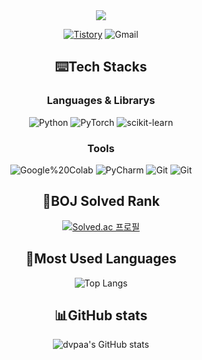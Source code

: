 <div align="center">

<img src="https://capsule-render.vercel.app/api?type=Waving&color=timeAuto&height=300&section=header&text=Geonu%20Kim&fontSize=90" />


<a href="https://dvpaa.tistory.com/" target="_blank"><img alt="Tistory" src ="https://img.shields.io/badge/Blog-000000.svg?&style=for-the-badge&logo=Tistory&logoColor=white"/></a> <img alt="Gmail" src ="https://img.shields.io/badge/kgo000926@gmail.com-EA4335.svg?&style=for-the-badge&logo=Gmail&logoColor=white"/>

## ⌨️Tech Stacks
### Languages & Librarys

<img alt="Python" src ="https://img.shields.io/badge/Python-3776AB.svg?&style=for-the-badge&logo=Python&logoColor=white"/> <img alt="PyTorch" src ="https://img.shields.io/badge/PyTorch-EE4C2C.svg?&style=for-the-badge&logo=PyTorch&logoColor=white"/> <img alt="scikit-learn
" src ="https://img.shields.io/badge/Scikit%20learn-F7931E.svg?&style=for-the-badge&logo=scikit-learn&logoColor=white"/>

### Tools

<img alt="Google%20Colab" src ="https://img.shields.io/badge/Google%20Colab-F9AB00.svg?&style=for-the-badge&logo=Google Colab&logoColor=white"/> <img alt="PyCharm" src ="https://img.shields.io/badge/PyCharm-000000.svg?&style=for-the-badge&logo=PyCharm&logoColor=white"/> <img alt="Git" src ="https://img.shields.io/badge/Git-F05032.svg?&style=for-the-badge&logo=Git&logoColor=white"/> <img alt="Git" src ="https://img.shields.io/badge/GitHub-181717.svg?&style=for-the-badge&logo=GitHub&logoColor=white"/>



## 🏅BOJ Solved Rank
[![Solved.ac 프로필](http://mazassumnida.wtf/api/v2/generate_badge?boj=kgo0926)](https://solved.ac/kgo0926)

## 📝Most Used Languages
![Top Langs](https://github-readme-stats.vercel.app/api/top-langs/?username=dvpaa&layout=Demo&theme=onedark)

## 📊GitHub stats
![dvpaa's GitHub stats](https://github-readme-stats.vercel.app/api?username=dvpaa&theme=nightowl&show_icons=true)

</div>
